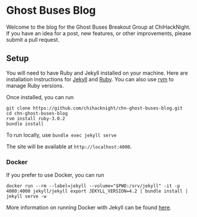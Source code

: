 # Ghost Buses Blog

Welcome to the blog for the Ghost Buses Breakout Group at ChiHackNight. If you have an idea for a post, new features, or other improvements, please submit a pull request.

## Setup

You will need to have Ruby and Jekyll installed on your machine. Here are installation instructions for [Jekyll](https://jekyllrb.com/docs/installation/) and [Ruby](https://www.ruby-lang.org/en/documentation/installation/). You can also use [rvm](https://www.ruby-lang.org/en/documentation/installation/) to manage Ruby versions.

Once installed, you can run
```
git clone https://github.com/chihacknight/chn-ghost-buses-blog.git
cd chn-ghost-buses-blog
rvm install ruby-3.0.2
bundle install
```
To run locally, use
`bundle exec jekyll serve`

The site will be available at `http://localhost:4000`.

### Docker
If you prefer to use Docker, you can run
```code
docker run --rm --label=jekyll --volume="$PWD:/srv/jekyll" -it -p 4000:4000 jekyll/jekyll export JEKYLL_VERSION=4.2 | bundle install | jekyll serve -w
```

More information on running Docker with Jekyll can be found [here](https://ddewaele.github.io/running-jekyll-in-docker/).






